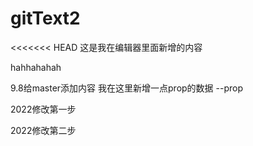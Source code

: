 # gitText2

<<<<<<< HEAD
这是我在编辑器里面新增的内容

hahhahahah


9.8给master添加内容
我在这里新增一点prop的数据  --prop

2022修改第一步

2022修改第二步

